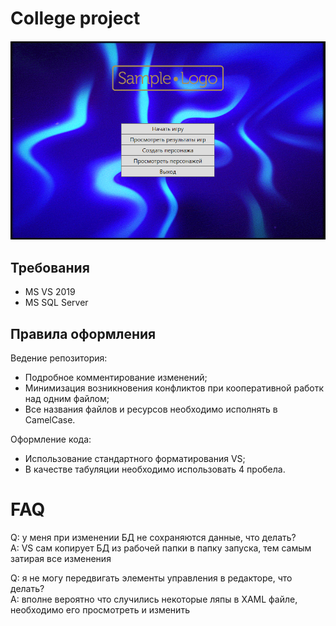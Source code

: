 # College project

![Illustration](https://github.com/FrideakisAB/CollegeProjectCourse2/blob/master/Screenshot.png)

## Требования

* MS VS 2019
* MS SQL Server

## Правила оформления

Ведение репозитория:

* Подробное комментирование изменений;
* Минимизация возникновения конфликтов при кооперативной работк над одним файлом;
* Все названия файлов и ресурсов необходимо исполнять в CamelCase.

Оформление кода:

* Использование стандартного форматирования VS;
* В качестве табуляции необходимо использовать 4 пробела.

# FAQ

Q: у меня при изменении БД не сохраняются данные, что делать?  
A: VS сам копирует БД из рабочей папки в папку запуска, тем самым затирая все изменения

Q: я не могу передвигать элементы управления в редакторе, что делать?  
A: вполне вероятно что случились некоторые ляпы в XAML файле, необходимо его просмотреть и изменить